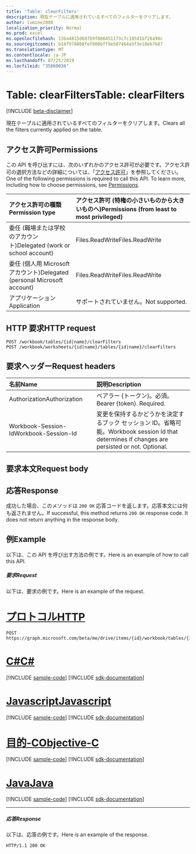 ```yaml
---
title: 'Table: clearFilters'
description: 現在テーブルに適用されているすべてのフィルターをクリアします。
author: lumine2008
localization_priority: Normal
ms.prod: excel
ms.openlocfilehash: 13ba4815d607b9f886451173c7c185d1bf28a90c
ms.sourcegitcommit: b18f978808fef800bff9e587464a5f3e18eb7687
ms.translationtype: MT
ms.contentlocale: ja-JP
ms.lasthandoff: 07/25/2019
ms.locfileid: "35869036"
---
```

# <a name="table-clearfilters"></a><span data-ttu-id="ba3cf-103">Table: clearFilters</span><span class="sxs-lookup"><span data-stu-id="ba3cf-103">Table: clearFilters</span></span>

[!INCLUDE [beta-disclaimer](../../includes/beta-disclaimer.md)]

<span data-ttu-id="ba3cf-104">現在テーブルに適用されているすべてのフィルターをクリアします。</span><span class="sxs-lookup"><span data-stu-id="ba3cf-104">Clears all the filters currently applied on the table.</span></span>
## <a name="permissions"></a><span data-ttu-id="ba3cf-105">アクセス許可</span><span class="sxs-lookup"><span data-stu-id="ba3cf-105">Permissions</span></span>
<span data-ttu-id="ba3cf-p101">この API を呼び出すには、次のいずれかのアクセス許可が必要です。アクセス許可の選択方法などの詳細については、「[アクセス許可](/graph/permissions-reference)」を参照してください。</span><span class="sxs-lookup"><span data-stu-id="ba3cf-p101">One of the following permissions is required to call this API. To learn more, including how to choose permissions, see [Permissions](/graph/permissions-reference).</span></span>

|<span data-ttu-id="ba3cf-108">アクセス許可の種類</span><span class="sxs-lookup"><span data-stu-id="ba3cf-108">Permission type</span></span>      | <span data-ttu-id="ba3cf-109">アクセス許可 (特権の小さいものから大きいものへ)</span><span class="sxs-lookup"><span data-stu-id="ba3cf-109">Permissions (from least to most privileged)</span></span>              |
|:--------------------|:---------------------------------------------------------|
|<span data-ttu-id="ba3cf-110">委任 (職場または学校のアカウント)</span><span class="sxs-lookup"><span data-stu-id="ba3cf-110">Delegated (work or school account)</span></span> | <span data-ttu-id="ba3cf-111">Files.ReadWrite</span><span class="sxs-lookup"><span data-stu-id="ba3cf-111">Files.ReadWrite</span></span>    |
|<span data-ttu-id="ba3cf-112">委任 (個人用 Microsoft アカウント)</span><span class="sxs-lookup"><span data-stu-id="ba3cf-112">Delegated (personal Microsoft account)</span></span> | <span data-ttu-id="ba3cf-113">Files.ReadWrite</span><span class="sxs-lookup"><span data-stu-id="ba3cf-113">Files.ReadWrite</span></span>    |
|<span data-ttu-id="ba3cf-114">アプリケーション</span><span class="sxs-lookup"><span data-stu-id="ba3cf-114">Application</span></span> | <span data-ttu-id="ba3cf-115">サポートされていません。</span><span class="sxs-lookup"><span data-stu-id="ba3cf-115">Not supported.</span></span> |

## <a name="http-request"></a><span data-ttu-id="ba3cf-116">HTTP 要求</span><span class="sxs-lookup"><span data-stu-id="ba3cf-116">HTTP request</span></span>
<!-- { "blockType": "ignored" } -->
```http
POST /workbook/tables/{id|name}/clearFilters
POST /workbook/worksheets/{id|name}/tables/{id|name}/clearFilters

```
## <a name="request-headers"></a><span data-ttu-id="ba3cf-117">要求ヘッダー</span><span class="sxs-lookup"><span data-stu-id="ba3cf-117">Request headers</span></span>
| <span data-ttu-id="ba3cf-118">名前</span><span class="sxs-lookup"><span data-stu-id="ba3cf-118">Name</span></span>       | <span data-ttu-id="ba3cf-119">説明</span><span class="sxs-lookup"><span data-stu-id="ba3cf-119">Description</span></span>|
|:---------------|:----------|
| <span data-ttu-id="ba3cf-120">Authorization</span><span class="sxs-lookup"><span data-stu-id="ba3cf-120">Authorization</span></span>  | <span data-ttu-id="ba3cf-p102">ベアラー {トークン}。必須。</span><span class="sxs-lookup"><span data-stu-id="ba3cf-p102">Bearer {token}. Required.</span></span> |
| <span data-ttu-id="ba3cf-123">Workbook-Session-Id</span><span class="sxs-lookup"><span data-stu-id="ba3cf-123">Workbook-Session-Id</span></span>  | <span data-ttu-id="ba3cf-p103">変更を保持するかどうかを決定するブック セッション ID。省略可能。</span><span class="sxs-lookup"><span data-stu-id="ba3cf-p103">Workbook session Id that determines if changes are persisted or not. Optional.</span></span>|

## <a name="request-body"></a><span data-ttu-id="ba3cf-126">要求本文</span><span class="sxs-lookup"><span data-stu-id="ba3cf-126">Request body</span></span>

## <a name="response"></a><span data-ttu-id="ba3cf-127">応答</span><span class="sxs-lookup"><span data-stu-id="ba3cf-127">Response</span></span>

<span data-ttu-id="ba3cf-p104">成功した場合、このメソッドは `200 OK` 応答コードを返します。応答本文には何も返されません。</span><span class="sxs-lookup"><span data-stu-id="ba3cf-p104">If successful, this method returns `200 OK` response code. It does not return anything in the response body.</span></span>

## <a name="example"></a><span data-ttu-id="ba3cf-130">例</span><span class="sxs-lookup"><span data-stu-id="ba3cf-130">Example</span></span>
<span data-ttu-id="ba3cf-131">以下は、この API を呼び出す方法の例です。</span><span class="sxs-lookup"><span data-stu-id="ba3cf-131">Here is an example of how to call this API.</span></span>
##### <a name="request"></a><span data-ttu-id="ba3cf-132">要求</span><span class="sxs-lookup"><span data-stu-id="ba3cf-132">Request</span></span>
<span data-ttu-id="ba3cf-133">以下は、要求の例です。</span><span class="sxs-lookup"><span data-stu-id="ba3cf-133">Here is an example of the request.</span></span>

# <a name="httptabhttp"></a>[<span data-ttu-id="ba3cf-134">プロトコル</span><span class="sxs-lookup"><span data-stu-id="ba3cf-134">HTTP</span></span>](#tab/http)
<!-- {
  "blockType": "request",
  "name": "table_clearfilters"
}-->
```http
POST https://graph.microsoft.com/beta/me/drive/items/{id}/workbook/tables/{id|name}/clearFilters
```
# <a name="ctabcsharp"></a>[<span data-ttu-id="ba3cf-135">C#</span><span class="sxs-lookup"><span data-stu-id="ba3cf-135">C#</span></span>](#tab/csharp)
[!INCLUDE [sample-code](../includes/snippets/csharp/table-clearfilters-csharp-snippets.md)]
[!INCLUDE [sdk-documentation](../includes/snippets/snippets-sdk-documentation-link.md)]

# <a name="javascripttabjavascript"></a>[<span data-ttu-id="ba3cf-136">Javascript</span><span class="sxs-lookup"><span data-stu-id="ba3cf-136">Javascript</span></span>](#tab/javascript)
[!INCLUDE [sample-code](../includes/snippets/javascript/table-clearfilters-javascript-snippets.md)]
[!INCLUDE [sdk-documentation](../includes/snippets/snippets-sdk-documentation-link.md)]

# <a name="objective-ctabobjc"></a>[<span data-ttu-id="ba3cf-137">目的-C</span><span class="sxs-lookup"><span data-stu-id="ba3cf-137">Objective-C</span></span>](#tab/objc)
[!INCLUDE [sample-code](../includes/snippets/objc/table-clearfilters-objc-snippets.md)]
[!INCLUDE [sdk-documentation](../includes/snippets/snippets-sdk-documentation-link.md)]

# <a name="javatabjava"></a>[<span data-ttu-id="ba3cf-138">Java</span><span class="sxs-lookup"><span data-stu-id="ba3cf-138">Java</span></span>](#tab/java)
[!INCLUDE [sample-code](../includes/snippets/java/table-clearfilters-java-snippets.md)]
[!INCLUDE [sdk-documentation](../includes/snippets/snippets-sdk-documentation-link.md)]

---


##### <a name="response"></a><span data-ttu-id="ba3cf-139">応答</span><span class="sxs-lookup"><span data-stu-id="ba3cf-139">Response</span></span>
<span data-ttu-id="ba3cf-140">以下は、応答の例です。</span><span class="sxs-lookup"><span data-stu-id="ba3cf-140">Here is an example of the response.</span></span> 
<!-- {
  "blockType": "response",
  "truncated": true,
  "@odata.type": "microsoft.graph.none"
} -->
```http
HTTP/1.1 200 OK
```

<!-- uuid: 8fcb5dbc-d5aa-4681-8e31-b001d5168d79
2015-10-25 14:57:30 UTC -->
<!--
{
  "type": "#page.annotation",
  "description": "Table: clearFilters",
  "keywords": "",
  "section": "documentation",
  "tocPath": "",
  "suppressions": [
  ]
}
-->
